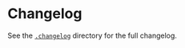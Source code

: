 # Changelog

See the
[`.changelog`](https://github.com/chakra-ui/chakra-ui/tree/v2/.changelog/v2.mdx)
directory for the full changelog.
